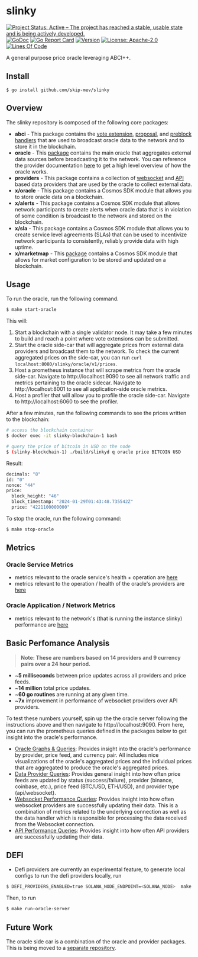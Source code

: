 # slinky

<!-- markdownlint-disable MD013 -->
<!-- markdownlint-disable MD041 -->
[![Project Status: Active – The project has reached a stable, usable state and is being actively developed.](https://www.repostatus.org/badges/latest/active.svg)](https://www.repostatus.org/#wip)
[![GoDoc](https://img.shields.io/badge/godoc-reference-blue?style=flat-square&logo=go)](https://godoc.org/github.com/skip-mev/slinky)
[![Go Report Card](https://goreportcard.com/badge/github.com/skip-mev/slinky?style=flat-square)](https://goreportcard.com/report/github.com/skip-mev/slinky)
[![Version](https://img.shields.io/github/tag/skip-mev/slinky.svg?style=flat-square)](https://github.com/skip-mev/slinky/releases/latest)
[![License: Apache-2.0](https://img.shields.io/github/license/skip-mev/slinky.svg?style=flat-square)](https://github.com/skip-mev/slinky/blob/main/LICENSE)
[![Lines Of Code](https://img.shields.io/tokei/lines/github/skip-mev/slinky?style=flat-square)](https://github.com/skip-mev/slinky)

A general purpose price oracle leveraging ABCI++.

## Install

```shell
$ go install github.com/skip-mev/slinky
```

## Overview

The slinky repository is composed of the following core packages:

* **abci** - This package contains the [vote extension](./abci/ve/README.md), [proposal](./abci/proposals/README.md), and [preblock handlers](./abci/preblock/oracle/README.md) that are used to broadcast oracle data to the network and to store it in the blockchain.
* **oracle** - This [package](./oracle/) contains the main oracle that aggregates external data sources before broadcasting it to the network. You can reference the provider documentation [here](./providers/base/README.md) to get a high level overview of how the oracle works.
* **providers** - This package contains a collection of [websocket](./providers/websockets/README.md) and [API](./providers/apis/README.md) based data providers that are used by the oracle to collect external data. 
* **x/oracle** - This package contains a Cosmos SDK module that allows you to store oracle data on a blockchain.
* **x/alerts** - This package contains a Cosmos SDK module that allows network participants to create alerts when oracle data that is in violation of some condition is broadcast to the network and stored on the blockchain.
* **x/sla** - This package contains a Cosmos SDK module that allows you to create service level agreements (SLAs) that can be used to incentivize network participants to consistently, reliably provide data with high uptime.
* **x/marketmap** - This [package](./x/marketmap/README.md) contains  a Cosmos SDK module that allows for market configuration to be stored and updated on a blockchain.

## Usage

To run the oracle, run the following command.

```bash
$ make start-oracle
```

This will:

1. Start a blockchain with a single validator node. It may take a few minutes to build and reach a point where vote extensions can be submitted.
2. Start the oracle side-car that will aggregate prices from external data providers and broadcast them to the network. To check the current aggregated prices on the side-car, you can run `curl localhost:8080/slinky/oracle/v1/prices`.
3. Host a prometheus instance that will scrape metrics from the oracle side-car. Navigate to http://localhost:9090 to see all network traffic and metrics pertaining to the oracle sidecar. Navigate to http://localhost:8001 to see all application-side oracle metrics.
4. Host a profiler that will allow you to profile the oracle side-car. Navigate to http://localhost:6060 to see the profiler.

After a few minutes, run the following commands to see the prices written to the blockchain:

```bash
# access the blockchain container
$ docker exec -it slinky-blockchain-1 bash

# query the price of bitcoin in USD on the node
$ (slinky-blockchain-1) ./build/slinkyd q oracle price BITCOIN USD
```

Result: 

```bash
decimals: "8"
id: "0"
nonce: "44"
price:
  block_height: "46"
  block_timestamp: "2024-01-29T01:43:48.735542Z"
  price: "4221100000000"
```

To stop the oracle, run the following command:

```bash
$ make stop-oracle
```

## Metrics

### Oracle Service Metrics

* metrics relevant to the oracle service's health + operation are [here](./oracle/metrics/README.md)
* metrics relevant to the operation / health of the oracle's providers are [here](./providers/base/metrics/README.md)

### Oracle Application / Network Metrics

* metrics relevant to the network's (that is running the instance slinky) performance are [here](./service/metrics/README.md)

## Basic Perfomance Analysis

> **Note: These are numbers based on 14 providers and 9 currency pairs over a 24 hour period.**

* ~**5 milliseconds** between price updates across all providers and price feeds.
* ~**14 million** total price updates.
* ~**60 go routines** are running at any given time.
* ~**7x** improvement in performance of websocket providers over API providers.

To test these numbers yourself, spin up the the oracle server following the instructions above and then navigate to http://localhost:9090. From here, you can run the prometheus queries defined in the packages below to get insight into the oracle's performance.

* [Oracle Graphs & Queries](./oracle/metrics/README.md#usage): Provides insight into the oracle's performance by provider, price feed, and currency pair. All includes nice visualizations of the oracle's aggregated prices and the individual prices that are aggregated to produce the oracle's aggregated prices.
* [Data Provider Queries](./providers/base/metrics/README.md#usage): Provides general insight into how often price feeds are updated by status (success/failure), provider (binance, coinbase, etc.), price feed (BTC/USD, ETH/USD), and provider type (api/websocket).
* [Websocket Performance Queries](./providers/base/websocket/metrics/README.md#usage): Provides insight into how often websocket providers are successfully updating their data. This is a combination of metrics related to the underlying connection as well as the data handler which is responsible for processing the data received from the Websocket connection.
* [API Performance Queries](./providers/base/api/metrics/README.md#usage): Provides insight into how often API providers are successfully updating their data.

## DEFI
- Defi providers are currently an experimental feature, to generate local configs to run the defi providers locally, run
```bash
$ DEFI_PROVIDERS_ENABLED=true SOLANA_NODE_ENDPOINT=<SOLANA_NODE>  make update-local-configs
```
Then, to run
```bash
$ make run-oracle-server
```
## Future Work

The oracle side car is a combination of the oracle and provider packages. This is being moved to a [separate repository](https://github.com/skip-mev/slinky-sidecar).
